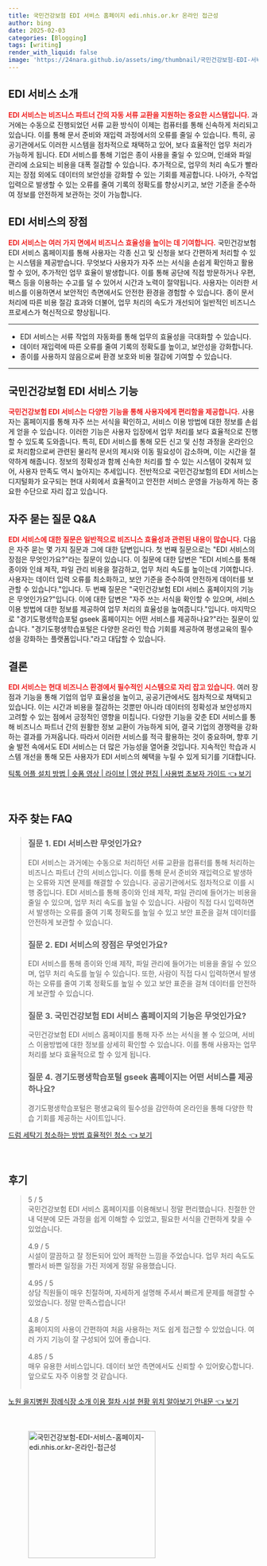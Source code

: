 ```yaml
---
title: 국민건강보험 EDI 서비스 홈페이지 edi.nhis.or.kr 온라인 접근성
author: bing
date: 2025-02-03
categories: [Blogging]
tags: [writing]
render_with_liquid: false
image: 'https://24nara.github.io/assets/img/thumbnail/국민건강보험-EDI-서비스-홈페이지-edi.nhis.or.kr-온라인-접근성.webp'
---
```



<h2 id='EDI_서비스_소개'>EDI 서비스 소개</h2>

<p><b><span style="color: #ee2323;">EDI 서비스는 비즈니스 파트너 간의 자동 서류 교환을 지원하는 중요한 시스템입니다.</span></b> 과거에는 수동으로 진행되었던 서류 교환 방식이 이제는 컴퓨터를 통해 신속하게 처리되고 있습니다. 이를 통해 문서 준비와 재입력 과정에서의 오류를 줄일 수 있습니다. 특히, 공공기관에서도 이러한 시스템을 점차적으로 채택하고 있어, 보다 효율적인 업무 처리가 가능하게 됩니다. EDI 서비스를 통해 기업은 종이 사용을 줄일 수 있으며, 인쇄와 파일 관리에 소요되는 비용을 대폭 절감할 수 있습니다. 추가적으로, 업무의 처리 속도가 빨라지는 장점 외에도 데이터의 보안성을 강화할 수 있는 기회를 제공합니다. 나아가, 수작업 입력으로 발생할 수 있는 오류를 줄여 기록의 정확도를 향상시키고, 보안 기준을 준수하여 정보를 안전하게 보관하는 것이 가능합니다.</p>

<h2 id='EDI_서비스의_장점'>EDI 서비스의 장점</h2>

<p><b><span style="color: #ee2323;">EDI 서비스는 여러 가지 면에서 비즈니스 효율성을 높이는 데 기여합니다.</span></b> 국민건강보험 EDI 서비스 홈페이지를 통해 사용자는 각종 신고 및 신청을 보다 간편하게 처리할 수 있는 시스템을 제공받습니다. 무엇보다 사용자가 자주 쓰는 서식을 손쉽게 확인하고 활용할 수 있어, 추가적인 업무 효율이 발생합니다. 이를 통해 공단에 직접 방문하거나 우편, 팩스 등을 이용하는 수고를 덜 수 있어서 시간과 노력이 절약됩니다. 사용자는 이러한 서비스를 이용하면서 보안적인 측면에서도 안전한 환경을 경험할 수 있습니다. 종이 문서 처리에 따른 비용 절감 효과와 더불어, 업무 처리의 속도가 개선되어 일반적인 비즈니스 프로세스가 혁신적으로 향상됩니다.</p>

<hr />

<ul>
    <li>EDI 서비스는 서류 작업의 자동화를 통해 업무의 효율성을 극대화할 수 있습니다.</li>
    <li>데이터 재입력에 따른 오류를 줄여 기록의 정확도를 높이고, 보안성을 강화합니다.</li>
    <li>종이를 사용하지 않음으로써 환경 보호와 비용 절감에 기여할 수 있습니다.</li>
</ul>

<hr />

<h2 id='국민건강보험_EDI_서비스_기능'>국민건강보험 EDI 서비스 기능</h2>

<p><b><span style="color: #ee2323;">국민건강보험 EDI 서비스는 다양한 기능을 통해 사용자에게 편리함을 제공합니다.</span></b> 사용자는 홈페이지를 통해 자주 쓰는 서식을 확인하고, 서비스 이용 방법에 대한 정보를 손쉽게 얻을 수 있습니다. 이러한 기능은 사용자 입장에서 업무 처리를 보다 효율적으로 진행할 수 있도록 도와줍니다. 특히, EDI 서비스를 통해 모든 신고 및 신청 과정을 온라인으로 처리함으로써 관련된 물리적 문서의 제시와 이동 필요성이 감소하며, 이는 시간을 절약하게 해줍니다. 정보의 정확성과 함께 신속한 처리를 할 수 있는 시스템이 갖춰져 있어, 사용자 만족도 역시 높아지는 추세입니다. 전반적으로 국민건강보험의 EDI 서비스는 디지털화가 요구되는 현대 사회에서 효율적이고 안전한 서비스 운영을 가능하게 하는 중요한 수단으로 자리 잡고 있습니다.</p>

<h2 id='자주_묻는_질문_QA'>자주 묻는 질문 Q&A</h2>

<p><b><span style="color: #ee2323;">EDI 서비스에 대한 질문은 일반적으로 비즈니스 효율성과 관련된 내용이 많습니다.</span></b> 다음은 자주 묻는 몇 가지 질문과 그에 대한 답변입니다. 첫 번째 질문으로는 "EDI 서비스의 장점은 무엇인가요?"라는 질문이 있습니다. 이 질문에 대한 답변은 "EDI 서비스를 통해 종이와 인쇄 제작, 파일 관리 비용을 절감하고, 업무 처리 속도를 높이는데 기여합니다. 사용자는 데이터 입력 오류를 최소화하고, 보안 기준을 준수하여 안전하게 데이터를 보관할 수 있습니다."입니다. 두 번째 질문은 "국민건강보험 EDI 서비스 홈페이지의 기능은 무엇인가요?"입니다. 이에 대한 답변은 "자주 쓰는 서식을 확인할 수 있으며, 서비스 이용 방법에 대한 정보를 제공하여 업무 처리의 효율성을 높여줍니다."입니다. 마지막으로 "경기도평생학습포털 gseek 홈페이지는 어떤 서비스를 제공하나요?"라는 질문이 있습니다. "경기도평생학습포털은 다양한 온라인 학습 기회를 제공하여 평생교육의 필수성을 강화하는 플랫폼입니다."라고 대답할 수 있습니다.</p>

<h2 id='결론'>결론</h2>

<p><b><span style="color: #ee2323;">EDI 서비스는 현대 비즈니스 환경에서 필수적인 시스템으로 자리 잡고 있습니다.</span></b> 여러 장점과 기능을 통해 기업의 업무 효율성을 높이고, 공공기관에서도 점차적으로 채택되고 있습니다. 이는 시간과 비용을 절감하는 것뿐만 아니라 데이터의 정확성과 보안성까지 고려할 수 있는 점에서 긍정적인 영향을 미칩니다. 다양한 기능을 갖춘 EDI 서비스를 통해 비즈니스 파트너 간의 원활한 정보 교환이 가능하게 되어, 결국 기업의 경쟁력을 강화하는 결과를 가져옵니다. 따라서 이러한 서비스를 적극 활용하는 것이 중요하며, 향후 기술 발전 속에서도 EDI 서비스는 더 많은 가능성을 열어줄 것입니다. 지속적인 학습과 시스템 개선을 통해 모든 사용자가 EDI 서비스의 혜택을 누릴 수 있게 되기를 기대합니다.</p>


<p><a class="click-button" title="틱톡 어플 설치 방법 | 숏폼 영상 | 라이브 | 영상 편집 | 사용법 초보자 가이드" href="https://24nara.github.io/posts/%ED%8B%B1%ED%86%A1-%EC%96%B4%ED%94%8C-%EC%84%A4%EC%B9%98-%EB%B0%A9%EB%B2%95-%EC%88%8F%ED%8F%BC-%EC%98%81%EC%83%81-%EB%9D%BC%EC%9D%B4%EB%B8%8C-%EC%98%81%EC%83%81-%ED%8E%B8%EC%A7%91-%EC%82%AC%EC%9A%A9%EB%B2%95-%EC%B4%88%EB%B3%B4%EC%9E%90-%EA%B0%80%EC%9D%B4%EB%93%9C/" rel="dofollow">틱톡 어플 설치 방법 | 숏폼 영상 | 라이브 | 영상 편집 | 사용법 초보자 가이드 👈 보기</a></p><br>
<h2 id='자주_찾는_FAQ'>자주 찾는 FAQ</h2>
<div itemscope="" itemtype="https://schema.org/FAQPage"> 
<blockquote> 
<div itemscope="" itemprop="mainEntity" itemtype="https://schema.org/Question"> 
<h3 itemprop="name">질문 1. EDI 서비스란 무엇인가요?</h3> 
<div itemscope="" itemprop="acceptedAnswer" itemtype="https://schema.org/Answer"> 
<span itemprop="text"> 
<p>EDI 서비스는 과거에는 수동으로 처리하던 서류 교환을 컴퓨터를 통해 처리하는 비즈니스 파트너 간의 서비스입니다. 이를 통해 문서 준비와 재입력으로 발생하는 오류와 지연 문제를 해결할 수 있습니다. 공공기관에서도 점차적으로 이를 시행 중입니다. EDI 서비스를 통해 종이와 인쇄 제작, 파일 관리에 들어가는 비용을 줄일 수 있으며, 업무 처리 속도를 높일 수 있습니다. 사람이 직접 다시 입력하면서 발생하는 오류를 줄여 기록 정확도를 높일 수 있고 보안 표준을 걸쳐 데이터를 안전하게 보관할 수 있습니다.</p> 
</span> 
</div> 
</div> 
<div itemscope="" itemprop="mainEntity" itemtype="https://schema.org/Question"> 
<h3 itemprop="name">질문 2. EDI 서비스의 장점은 무엇인가요?</h3> 
<div itemscope="" itemprop="acceptedAnswer" itemtype="https://schema.org/Answer"> 
<span itemprop="text"> 
<p>EDI 서비스를 통해 종이와 인쇄 제작, 파일 관리에 들어가는 비용을 줄일 수 있으며, 업무 처리 속도를 높일 수 있습니다. 또한, 사람이 직접 다시 입력하면서 발생하는 오류를 줄여 기록 정확도를 높일 수 있고 보안 표준을 걸쳐 데이터를 안전하게 보관할 수 있습니다.</p> 
</span> 
</div> 
</div> 
<div itemscope="" itemprop="mainEntity" itemtype="https://schema.org/Question"> 
<h3 itemprop="name">질문 3. 국민건강보험 EDI 서비스 홈페이지의 기능은 무엇인가요?</h3> 
<div itemscope="" itemprop="acceptedAnswer" itemtype="https://schema.org/Answer"> 
<span itemprop="text"> 
<p>국민건강보험 EDI 서비스 홈페이지를 통해 자주 쓰는 서식을 볼 수 있으며, 서비스 이용방법에 대한 정보를 상세히 확인할 수 있습니다. 이를 통해 사용자는 업무 처리를 보다 효율적으로 할 수 있게 됩니다.</p> 
</span> 
</div> 
</div> 
<div itemscope="" itemprop="mainEntity" itemtype="https://schema.org/Question"> 
<h3 itemprop="name">질문 4. 경기도평생학습포털 gseek 홈페이지는 어떤 서비스를 제공하나요?</h3> 
<div itemscope="" itemprop="acceptedAnswer" itemtype="https://schema.org/Answer"> 
<span itemprop="text"> 
<p>경기도평생학습포털은 평생교육의 필수성을 감안하여 온라인을 통해 다양한 학습 기회를 제공하는 사이트입니다.</p> 
</span> 
</div> 
</div> 
</blockquote> 
</div>
<p><a class="click-button" title="드럼 세탁기 청소하는 방법 효율적인 청소" href="https://24nara.github.io/posts/%EB%93%9C%EB%9F%BC-%EC%84%B8%ED%83%81%EA%B8%B0-%EC%B2%AD%EC%86%8C%ED%95%98%EB%8A%94-%EB%B0%A9%EB%B2%95-%ED%9A%A8%EC%9C%A8%EC%A0%81%EC%9D%B8-%EC%B2%AD%EC%86%8C/" rel="dofollow">드럼 세탁기 청소하는 방법 효율적인 청소 👈 보기</a></p><br>
<h2 id='후기'>후기</h2>
<div itemscope itemtype="https://schema.org/Product">
  <blockquote>
  <div itemprop="review" itemscope itemtype="https://schema.org/Review">
      <div itemprop="reviewRating" itemscope itemtype="https://schema.org/Rating"> <span itemprop="ratingValue">5</span> / <span itemprop="bestRating">5</span> </div>
      <span itemprop="reviewBody">국민건강보험 EDI 서비스 홈페이지를 이용해보니 정말 편리했습니다. 친절한 안내 덕분에 모든 과정을 쉽게 이해할 수 있었고, 필요한 서식을 간편하게 찾을 수 있었습니다.</span>
  </div>
  <br>
  <div itemprop="review" itemscope itemtype="https://schema.org/Review">
      <div itemprop="reviewRating" itemscope itemtype="https://schema.org/Rating"> <span itemprop="ratingValue">4.9</span> / <span itemprop="bestRating">5</span> </div>
      <span itemprop="reviewBody">시설이 깔끔하고 잘 정돈되어 있어 쾌적한 느낌을 주었습니다. 업무 처리 속도도 빨라서 바쁜 일정을 가진 저에게 정말 유용했습니다.</span>
  </div>
  <br>
  <div itemprop="review" itemscope itemtype="https://schema.org/Review">
      <div itemprop="reviewRating" itemscope itemtype="https://schema.org/Rating"> <span itemprop="ratingValue">4.95</span> / <span itemprop="bestRating">5</span> </div>
      <span itemprop="reviewBody">상담 직원들이 매우 친절하며, 자세하게 설명해 주셔서 빠르게 문제를 해결할 수 있었습니다. 정말 만족스럽습니다!</span>
  </div>
  <br>
  <div itemprop="review" itemscope itemtype="https://schema.org/Review">
      <div itemprop="reviewRating" itemscope itemtype="https://schema.org/Rating"> <span itemprop="ratingValue">4.8</span> / <span itemprop="bestRating">5</span> </div>
      <span itemprop="reviewBody">홈페이지의 사용이 간편하여 처음 사용하는 저도 쉽게 접근할 수 있었습니다. 여러 가지 기능이 잘 구성되어 있어 좋습니다.</span>
  </div>
  <br>
  <div itemprop="review" itemscope itemtype="https://schema.org/Review">
      <div itemprop="reviewRating" itemscope itemtype="https://schema.org/Rating"> <span itemprop="ratingValue">4.85</span> / <span itemprop="bestRating">5</span> </div>
      <span itemprop="reviewBody">매우 유용한 서비스입니다. 데이터 보안 측면에서도 신뢰할 수 있어安心합니다. 앞으로도 자주 이용할 것 같습니다.</span>
  </div>
  <br>
  </blockquote>
</div>
<p><a class="click-button" title="노원 을지병원 장례식장 소개 이용 절차 시설 현황 위치 알아보기 안내문" href="https://24nara.github.io/posts/%EB%85%B8%EC%9B%90-%EC%9D%84%EC%A7%80%EB%B3%91%EC%9B%90-%EC%9E%A5%EB%A1%80%EC%8B%9D%EC%9E%A5-%EC%86%8C%EA%B0%9C-%EC%9D%B4%EC%9A%A9-%EC%A0%88%EC%B0%A8-%EC%8B%9C%EC%84%A4-%ED%98%84%ED%99%A9-%EC%9C%84%EC%B9%98-%EC%95%8C%EC%95%84%EB%B3%B4%EA%B8%B0-%EC%95%88%EB%82%B4%EB%AC%B8/" rel="dofollow">노원 을지병원 장례식장 소개 이용 절차 시설 현황 위치 알아보기 안내문 👈 보기</a></p><br>
<figure class="image"><img src="https://24nara.github.io/assets/img/thumbnail/국민건강보험-EDI-서비스-홈페이지-edi.nhis.or.kr-온라인-접근성.webp" alt="국민건강보험-EDI-서비스-홈페이지-edi.nhis.or.kr-온라인-접근성" width="256" height="256"></figure>